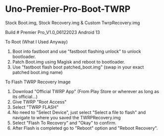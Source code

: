 # Uno-Premier-Pro-Boot-TWRP
Stock Boot.img, Stock Recovery.img &amp; Custom TwrpRecovery.img 

Build # Premier Pro_V1.0_06122023
Android 13

To Root (What I Used Anyway)

1. Boot into fastboot and use "fastboot flashing unlock" to unlock bootloader.
2. Patch Boot.img using Magisk and reboot to bootloader.
3. Use "fastboot flash boot patched_boot.img" (swap in your exact patched boot.img name)


To Flash TWRP Recovery Image

1. Download "Official TWRP App" (From Play Store or wherever as long as its official...)
2. Give TWRP "Root Access"
3. Select "TWRP FLASH"
4. No need to "Select Device", just select "Select a file to flash" and navigate to where you saved the TWRPRecovery.img
5. Select "Flash To Recovery" and "Okay" to confirm.
6. After Flash is completed go to "Reboot" option and "Reboot Recovery".
